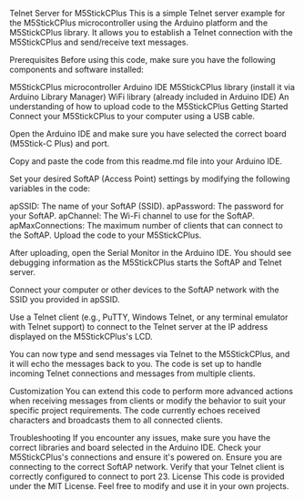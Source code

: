 Telnet Server for M5StickCPlus
This is a simple Telnet server example for the M5StickCPlus microcontroller using the Arduino platform and the M5StickCPlus library. It allows you to establish a Telnet connection with the M5StickCPlus and send/receive text messages.

Prerequisites
Before using this code, make sure you have the following components and software installed:

M5StickCPlus microcontroller
Arduino IDE
M5StickCPlus library (install it via Arduino Library Manager)
WiFi library (already included in Arduino IDE)
An understanding of how to upload code to the M5StickCPlus
Getting Started
Connect your M5StickCPlus to your computer using a USB cable.

Open the Arduino IDE and make sure you have selected the correct board (M5Stick-C Plus) and port.

Copy and paste the code from this readme.md file into your Arduino IDE.

Set your desired SoftAP (Access Point) settings by modifying the following variables in the code:

apSSID: The name of your SoftAP (SSID).
apPassword: The password for your SoftAP.
apChannel: The Wi-Fi channel to use for the SoftAP.
apMaxConnections: The maximum number of clients that can connect to the SoftAP.
Upload the code to your M5StickCPlus.

After uploading, open the Serial Monitor in the Arduino IDE. You should see debugging information as the M5StickCPlus starts the SoftAP and Telnet server.

Connect your computer or other devices to the SoftAP network with the SSID you provided in apSSID.

Use a Telnet client (e.g., PuTTY, Windows Telnet, or any terminal emulator with Telnet support) to connect to the Telnet server at the IP address displayed on the M5StickCPlus's LCD.

You can now type and send messages via Telnet to the M5StickCPlus, and it will echo the messages back to you. The code is set up to handle incoming Telnet connections and messages from multiple clients.

Customization
You can extend this code to perform more advanced actions when receiving messages from clients or modify the behavior to suit your specific project requirements. The code currently echoes received characters and broadcasts them to all connected clients.

Troubleshooting
If you encounter any issues, make sure you have the correct libraries and board selected in the Arduino IDE.
Check your M5StickCPlus's connections and ensure it's powered on.
Ensure you are connecting to the correct SoftAP network.
Verify that your Telnet client is correctly configured to connect to port 23.
License
This code is provided under the MIT License. Feel free to modify and use it in your own projects.

